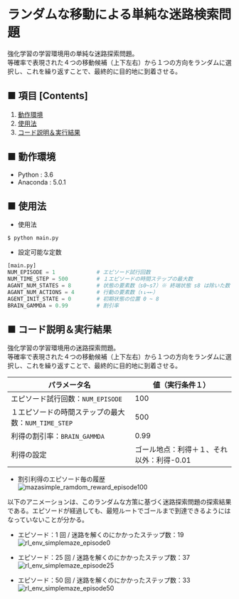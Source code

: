 # ランダムな移動による単純な迷路検索問題
強化学習の学習環境用の単純な迷路探索問題。<br>
等確率で表現された４つの移動候補（上下左右）から１つの方向をランダムに選択し、これを繰り返すことで、最終的に目的地に到着させる。<br>

<!--
単純な迷路探索問題を、Unity ML-Agents のフレームワーク（`Academy`,`Brain`,`Agent`クラス など）を参考にして実装しています。<br>
分かりやすいように `main.py` ファイル毎に１つの完結した実行コードにしています。<br>
-->

## ■ 項目 [Contents]
1. [動作環境](#動作環境)
1. [使用法](#使用法)
1. [コード説明＆実行結果](#コード説明＆実行結果)

## ■ 動作環境

- Python : 3.6
- Anaconda : 5.0.1

## ■ 使用法

- 使用法
```
$ python main.py
```

- 設定可能な定数
```python
[main.py]
NUM_EPISODE = 1             # エピソード試行回数
NUM_TIME_STEP = 500         # １エピソードの時間ステップの最大数
AGANT_NUM_STATES = 8        # 状態の要素数（s0~s7）※ 終端状態 s8 は除いた数
AGANT_NUM_ACTIONS = 4       # 行動の要素数（↑↓→←）
AGENT_INIT_STATE = 0        # 初期状態の位置 0 ~ 8
BRAIN_GAMMDA = 0.99         # 割引率
```

<a id="コード説明＆実行結果"></a>

## ■ コード説明＆実行結果
強化学習の学習環境用の迷路探索問題。<br>
等確率で表現された４つの移動候補（上下左右）から１つの方向をランダムに選択し、これを繰り返すことで、最終的に目的地に到着させる。<br>

|パラメータ名|値（実行条件１）|
|---|---|
|エピソード試行回数：`NUM_EPISODE`|100|
|１エピソードの時間ステップの最大数：`NUM_TIME_STEP`|500|
|利得の割引率：`BRAIN_GAMMDA`|0.99|
|利得の設定|ゴール地点：利得＋１、それ以外：利得-0.01|

- 割引利得のエピソード毎の履歴<br>
![mazasimple_ramdom_reward_episode100](https://user-images.githubusercontent.com/25688193/52896224-f2223a00-3207-11e9-943f-1392c8ad8d82.png)<br>

以下のアニメーションは、このランダムな方策に基づく迷路探索問題の探索結果である。エピソードが経過しても、最短ルートでゴールまで到達できるようにはなっていないことが分かる。<br>

- エピソード：1 回 / 迷路を解くのにかかったステップ数：19<br>
![rl_env_simplemaze_episode0](https://user-images.githubusercontent.com/25688193/52896188-863fd180-3207-11e9-826a-d7ec13d06ad1.gif)<br>

- エピソード：25 回 / 迷路を解くのにかかったステップ数：37<br>
![rl_env_simplemaze_episode25](https://user-images.githubusercontent.com/25688193/52896190-8b048580-3207-11e9-8bf8-7a3c29728715.gif)<br>

- エピソード：50 回 / 迷路を解くのにかかったステップ数：33<br>
![rl_env_simplemaze_episode50](https://user-images.githubusercontent.com/25688193/52896221-e2a2f100-3207-11e9-8d9f-fb186c3ed3cd.gif)<br>

<!--
- エピソード：75 回 / 迷路を解くのにかかったステップ数：71<br>
![rl_env_simplemaze_episode75](https://user-images.githubusercontent.com/25688193/52896193-aa9bae00-3207-11e9-8837-3d7a190d9dec.gif)<br>
-->
